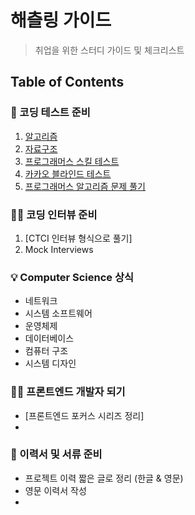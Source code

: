 # 해츨링 가이드
> 취업을 위한 스터디 가이드 및 체크리스트

## Table of Contents

### :toolbox: 코딩 테스트 준비
1. [알고리즘](https://github.com/JiwoonKim/hatchling-study-guide/blob/master/Algorithm)
2. [자료구조](https://github.com/JiwoonKim/hatchling-study-guide/blob/master/Algorithm)
3. [프로그래머스 스킬 테스트](https://programmers.co.kr/skill_checks)
4. [카카오 블라인드 테스트](https://programmers.co.kr/learn/challenges)
5. [프로그래머스 알고리즘 문제 풀기](https://programmers.co.kr/learn/challenges)

### :ok_woman: 코딩 인터뷰 준비
1. [CTCI 인터뷰 형식으로 풀기]
2. Mock Interviews

### :bulb: Computer Science 상식
- 네트워크
- 시스템 소프트웨어
- 운영체제
- 데이터베이스
- 컴퓨터 구조
- 시스템 디자인

### :ok_woman: 프론트엔드 개발자 되기
- [프론트엔드 포커스 시리즈 정리]
- 

### :memo: 이력서 및 서류 준비
- 프로젝트 이력 짧은 글로 정리 (한글 & 영문)
- 영문 이력서 작성
- 
